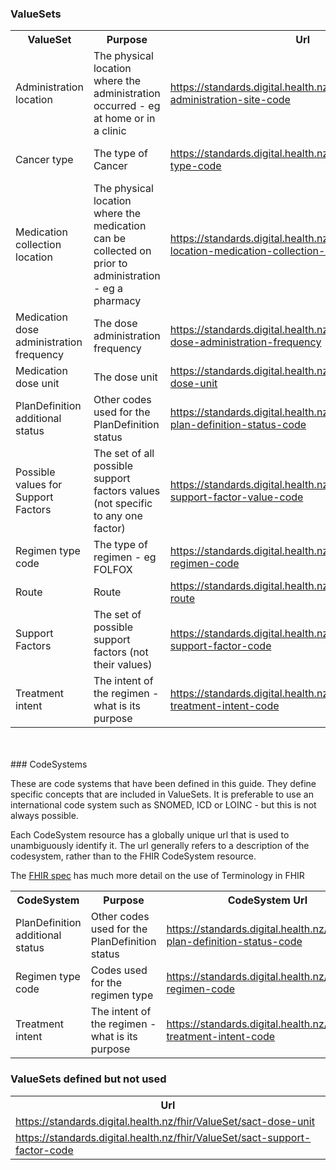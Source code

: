 ### ValueSets
<table class='table table-bordered table-condensed'>
<tr><th>ValueSet</th><th>Purpose</th><th>Url</th><th>CodeSystem Urls</th></tr>
<tr><td width='20%'>Administration location</td><td>The physical location where the administration occurred - eg at home or in a clinic</td><td><a href='ValueSet-sact-administration-site-code.html'>https://standards.digital.health.nz/fhir/ValueSet/sact-administration-site-code</a></td><td><div>http://snomed.info/sct</div></td></tr>
<tr><td width='20%'>Cancer type</td><td>The type of Cancer</td><td><a href='ValueSet-cancer-type-code.html'>https://standards.digital.health.nz/fhir/ValueSet/cancer-type-code</a></td><td><div>http://snomed.info/sct</div><div>http://snomed.info/sct</div><div>http://snomed.info/sct</div></td></tr>
<tr><td width='20%'>Medication collection location</td><td>The physical location where the medication can be collected on prior to administration - eg a pharmacy</td><td><a href='ValueSet-sact-location-medication-collection-code.html'>https://standards.digital.health.nz/fhir/ValueSet/sact-location-medication-collection-code</a></td><td><div>http://snomed.info/sct</div></td></tr>
<tr><td width='20%'>Medication dose administration frequency</td><td>The dose administration frequency</td><td><a href='ValueSet-sact-dose-administration-frequency.html'>https://standards.digital.health.nz/fhir/ValueSet/sact-dose-administration-frequency</a></td><td><div>http://snomed.info/sct</div></td></tr>
<tr><td width='20%'>Medication dose unit</td><td>The dose unit</td><td><a href='ValueSet-sact-dose-unit-code.html'>https://standards.digital.health.nz/fhir/ValueSet/sact-dose-unit</a></td><td><div>http://snomed.info/sct</div></td></tr>
<tr><td width='20%'>PlanDefinition additional status</td><td>Other codes used for the PlanDefinition status</td><td><a href='ValueSet-sact-plan-definition-status-code.html'>https://standards.digital.health.nz/fhir/ValueSet/sact-plan-definition-status-code</a></td><td><div><a href='CodeSystem-sact-plan-definition-status-code.html'>https://standards.digital.health.nz/ns/sact-plan-definition-status-code</a></div></td></tr>
<tr><td width='20%'>Possible values for Support Factors</td><td>The set of all possible support factors values (not specific to any one factor)</td><td><a href='ValueSet-sact-support-factor-value-code.html'>https://standards.digital.health.nz/fhir/ValueSet/sact-support-factor-value-code</a></td><td><div>http://snomed.info/sct</div></td></tr>
<tr><td width='20%'>Regimen type code</td><td>The type of regimen - eg FOLFOX</td><td><a href='ValueSet-sact-regimen-code.html'>https://standards.digital.health.nz/fhir/ValueSet/sact-regimen-code</a></td><td><div><a href='CodeSystem-sact-regimen-code.html'>https://standards.digital.health.nz/ns/sact-regimen-code</a></div></td></tr>
<tr><td width='20%'>Route</td><td>Route</td><td><a href='ValueSet-sact-route.html'>https://standards.digital.health.nz/fhir/ValueSet/sact-route</a></td><td><div>http://snomed.info/sct</div></td></tr>
<tr><td width='20%'>Support Factors</td><td>The set of possible support factors (not their values)</td><td><a href='ValueSet-sact-support-factor-code.html'>https://standards.digital.health.nz/fhir/ValueSet/sact-support-factor-code</a></td><td><div>http://snomed.info/sct</div></td></tr>
<tr><td width='20%'>Treatment intent</td><td>The intent of the regimen - what is its purpose</td><td><a href='ValueSet-sact-treatment-intent-code.html'>https://standards.digital.health.nz/fhir/ValueSet/sact-treatment-intent-code</a></td><td><div>https://standards.digital.health.nz/ns/treatment-intent-code</div><div>http://snomed.info/sct</div></td></tr>
</table>
<br/><br/>
### CodeSystems

These are code systems that have been defined in this guide. They define specific concepts that are included in ValueSets. It is preferable to use an international code system such as SNOMED, ICD or LOINC - but this is not always possible.

Each CodeSystem resource has a globally unique url that is used to unambiguously identify it. The url generally refers to a description of the codesystem, rather than to the FHIR CodeSystem resource.

The [FHIR spec](http://hl7.org/fhir/terminology-module.html) has much more detail on the use of Terminology in FHIR

<table class='table table-bordered table-condensed'>
<tr><th>CodeSystem</th><th>Purpose</th><th>CodeSystem Url</th></tr>
<tr><td width='20%'>PlanDefinition additional status</td><td>Other codes used for the PlanDefinition status</td><td><a href='CodeSystem-sact-plan-definition-status-code.html'>https://standards.digital.health.nz/ns/sact-plan-definition-status-code</a></td></tr>
<tr><td width='20%'>Regimen type code</td><td>Codes used for the regimen type</td><td><a href='CodeSystem-sact-regimen-code.html'>https://standards.digital.health.nz/ns/sact-regimen-code</a></td></tr>
<tr><td width='20%'>Treatment intent</td><td>The intent of the regimen - what is its purpose</td><td><a href='CodeSystem-sact-treatment-intent-code.html'>https://standards.digital.health.nz/ns/sact-treatment-intent-code</a></td></tr>
</table>

### ValueSets defined but not used

<table><tr><th>Url</th></tr>
<tr><td><a href='ValueSet-sact-dose-unit-code.html'>https://standards.digital.health.nz/fhir/ValueSet/sact-dose-unit</a></td></tr>
<tr><td><a href='ValueSet-sact-support-factor-code.html'>https://standards.digital.health.nz/fhir/ValueSet/sact-support-factor-code</a></td></tr>
</table>